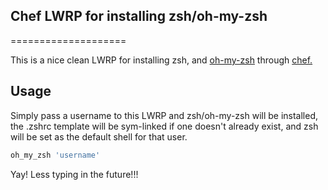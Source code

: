 ## Chef LWRP for installing zsh/oh-my-zsh

====================

This is a nice clean LWRP for installing zsh, and [oh-my-zsh](https://github.com/robbyrussell/oh-my-zsh) through [chef.](http://opscode.com/chef) 

Usage
-----
Simply pass a username to this LWRP and zsh/oh-my-zsh will be installed, the .zshrc template will be sym-linked if one doesn't already exist, and zsh will be set as the default shell for that user.

```ruby
oh_my_zsh 'username'
```

Yay! Less typing in the future!!!